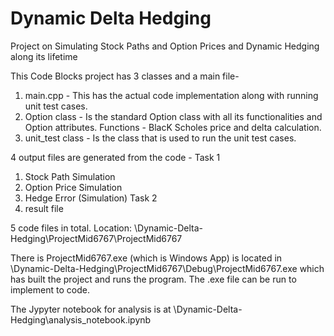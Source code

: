 # Dynamic Delta Hedging
 Project on Simulating Stock Paths and Option Prices and Dynamic Hedging along its lifetime


This Code Blocks project has 3 classes and a main file- 

1. main.cpp - This has the actual code implementation along with running unit test cases.
2. Option class - Is the standard Option class with all its functionalities and Option attributes. Functions - BlacK Scholes price and delta calculation.
3. unit_test class - Is the class that is used to run the unit test cases.

4 output files are generated from the code - 
Task 1
1. Stock Path Simulation
2. Option Price Simulation
3. Hedge Error (Simulation)
Task 2
4. result file

5 code files in total. Location: \Dynamic-Delta-Hedging\ProjectMid6767\ProjectMid6767

There is ProjectMid6767.exe (which is Windows App) is located in \Dynamic-Delta-Hedging\ProjectMid6767\Debug\ProjectMid6767.exe which has built the project and runs the program. The .exe file can be run to implement to code.

The Jypyter notebook for analysis is at \Dynamic-Delta-Hedging\analysis_notebook.ipynb
